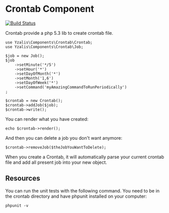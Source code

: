 Crontab Component
=================

[![Build Status](https://secure.travis-ci.org/yzalis/crontab.png?branch=master)](http://travis-ci.org/yzalis/Crontab)

Crontab provide a php 5.3 lib to create crontab file.

	use Yzalis\Components\Crontab\Crontab;
	use Yzalis\Components\Crontab\Job;

	$job = new Job();
	$job
		->setMinute('*/5')
		->setHour('*')
		->setDayOfMonth('*')
		->setMonth('1,6')
		->setDayOfWeek('*')
		->setCommand('myAmazingCommandToRunPeriodically')
	;

	$crontab = new Crontab();
	$crontab->addJob($job);
	$crontab->write();

You can render what you have created:

	echo $crontab->render();

And then you can delete a job you don't want anymore:

	$crontab->removeJob($theJobYouWantToDelete);

When you create a Crontab, it will automatically parse your current crontab file and add all present job into your new object.

Resources
---------

You can run the unit tests with the following command. You need to be in the crontab directory and have phpunit installed on your computer:

    phpunit -v
